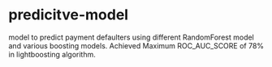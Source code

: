 # predicitve-model
model to predict payment defaulters using different RandomForest model and various boosting models.
Achieved Maximum ROC_AUC_SCORE of 78% in lightboosting algorithm.
